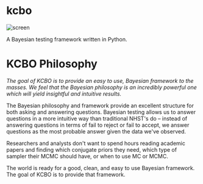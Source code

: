 # kcbo

![screen](http://imgur.com/6l6xLNG.png)

A Bayesian testing framework written in Python.

# KCBO Philosophy

*The goal of KCBO is to provide an easy to use, Bayesian framework to the masses. We feel that the Bayesian philosophy is an incredibly powerful one which will yield insightful and intuitive results.*

The Bayesian philosophy and framework provide an excellent structure for both asking and answering questions. Bayesian testing allows us to answer questions in a more intuitive way than traditional NHST's do – instead of answering questions in terms of fail to reject or fail to accept, we answer questions as the most probable answer given the data we've observed.

Researchers and analysts don't want to spend hours reading academic papers and finding which conjugate priors they need, which type of sampler their MCMC should have, or when to use MC or MCMC.

The world is ready for a good, clean, and easy to use Bayesian framework. The goal of KCBO is to provide that framework.
